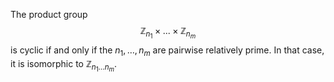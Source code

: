 The product group
$$
\mathbb{Z}_{n_1}\times...\times\mathbb{Z}_{n_m}
$$
is cyclic if and only if the $n_1,\dots,n_m$ are pairwise relatively prime. In that case, it is isomorphic to $\mathbb{Z}_{n_1\dots n_m}$.